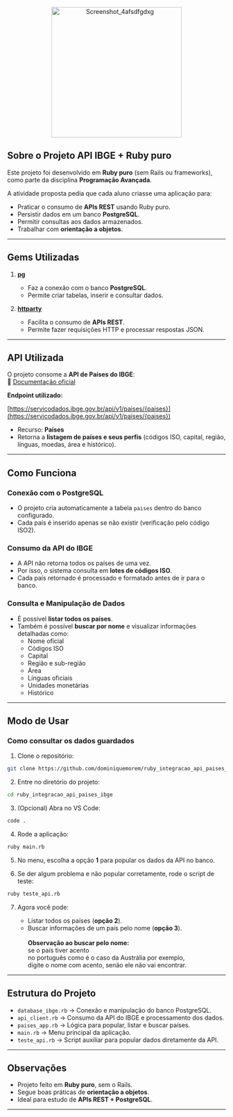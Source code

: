 <p align="center">
<img width="300" height="300" alt="Screenshot_4afsdfgdxg" src="https://github.com/user-attachments/assets/1f974e47-127f-4c6b-9510-fed33d10e5a1" />
</p>


## Sobre o Projeto API IBGE + Ruby puro

Este projeto foi desenvolvido em **Ruby puro** (sem Rails ou frameworks), como parte da disciplina **Programação Avançada**.  

A atividade proposta pedia que cada aluno criasse uma aplicação para:  
* Praticar o consumo de **APIs REST** usando Ruby puro.  
* Persistir dados em um banco **PostgreSQL**.  
* Permitir consultas aos dados armazenados.  
* Trabalhar com **orientação a objetos**.  

---

## Gems Utilizadas

1. **[pg](https://github.com/ged/ruby-pg)**  
   - Faz a conexão com o banco **PostgreSQL**.  
   - Permite criar tabelas, inserir e consultar dados.  

2. **[httparty](https://github.com/jnunemaker/httparty)**  
   - Facilita o consumo de **APIs REST**.  
   - Permite fazer requisições HTTP e processar respostas JSON.  

---

## API Utilizada

O projeto consome a **API de Países do IBGE**:  
🔗 [Documentação oficial](https://servicodados.ibge.gov.br/api/docs/paises)  

**Endpoint utilizado:**  

[https://servicodados.ibge.gov.br/api/v1/paises/{paises}](https://servicodados.ibge.gov.br/api/v1/paises/{paises})


- Recurso: **Países**  
- Retorna a **listagem de países e seus perfis** (códigos ISO, capital, região, línguas, moedas, área e histórico).

---

## Como Funciona

### Conexão com o PostgreSQL
- O projeto cria automaticamente a tabela `paises` dentro do banco configurado.  
- Cada país é inserido apenas se não existir (verificação pelo código ISO2).  

### Consumo da API do IBGE
- A API não retorna todos os países de uma vez.  
- Por isso, o sistema consulta em **lotes de códigos ISO**.  
- Cada país retornado é processado e formatado antes de ir para o banco.  

### Consulta e Manipulação de Dados
- É possível **listar todos os países**.  
- Também é possível **buscar por nome** e visualizar informações detalhadas como:  
  - Nome oficial  
  - Códigos ISO  
  - Capital  
  - Região e sub-região  
  - Área  
  - Línguas oficiais  
  - Unidades monetárias  
  - Histórico  

---

## Modo de Usar

### Como consultar os dados guardados

1. Clone o repositório:

```bash
git clone https://github.com/dominiquemorem/ruby_integracao_api_paises_ibge
````

2. Entre no diretório do projeto:

```bash
cd ruby_integracao_api_paises_ibge
```

3. (Opcional) Abra no VS Code:

```bash
code .
```

4. Rode a aplicação:

```bash
ruby main.rb
```

5. No menu, escolha a opção **1** para popular os dados da API no banco.

6. Se der algum problema e não popular corretamente, rode o script de teste:

```bash
ruby teste_api.rb
```

7. Agora você pode:

   * Listar todos os países (**opção 2**).
   * Buscar informações de um país pelo nome (**opção 3**).
     <br><br>
     **Observação ao buscar pelo nome:** <br>se o país tiver acento<br>
     no português como é o caso da Austrália por exemplo,<br>
     digite o nome com acento, senão ele não vai encontrar.

---

##  Estrutura do Projeto

* `database_ibge.rb` → Conexão e manipulação do banco PostgreSQL.
* `api_client.rb` → Consumo da API do IBGE e processamento dos dados.
* `paises_app.rb` → Lógica para popular, listar e buscar países.
* `main.rb` → Menu principal da aplicação.
* `teste_api.rb` → Script auxiliar para popular dados diretamente da API.

---

## Observações

* Projeto feito em **Ruby puro**, sem o Rails.
* Segue boas práticas de **orientação a objetos**.
* Ideal para estudo de **APIs REST + PostgreSQL**.

---

